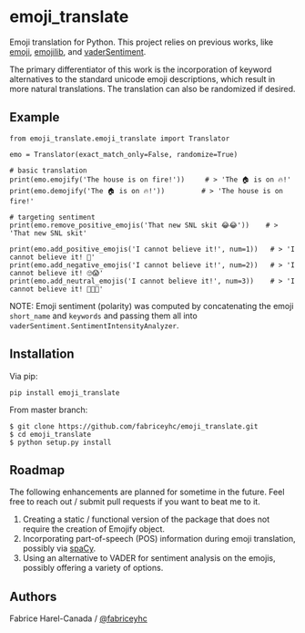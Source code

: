 emoji_translate
===============

Emoji translation for Python.  This project relies on previous works, like [emoji](https://github.com/carpedm20/emoji), [emojilib](https://github.com/muan/emojilib), and [vaderSentiment](https://github.com/cjhutto/vaderSentiment).

The primary differentiator of this work is the incorporation of keyword alternatives to the standard unicode emoji descriptions, which result in more natural translations. The translation can also be randomized if desired.


Example
-------

```
from emoji_translate.emoji_translate import Translator

emo = Translator(exact_match_only=False, randomize=True)

# basic translation
print(emo.emojify('The house is on fire!'))     # > 'The 🏠 is on 🔥!'
print(emo.demojify('The 🏠 is on 🔥!'))         # > 'The house is on fire!'

# targeting sentiment
print(emo.remove_positive_emojis('That new SNL skit 😂😂'))    # > 'That new SNL skit'

print(emo.add_positive_emojis('I cannot believe it!', num=1))   # > 'I cannot believe it! 💪'
print(emo.add_negative_emojis('I cannot believe it!', num=2))   # > 'I cannot believe it! 🙄😱'
print(emo.add_neutral_emojis('I cannot believe it!', num=3))    # > 'I cannot believe it! 🚝🐮🛶'
```

NOTE: Emoji sentiment (polarity) was computed by concatenating the emoji `short_name` and `keywords` and passing them all into `vaderSentiment.SentimentIntensityAnalyzer`.

Installation
------------

Via pip:

```
pip install emoji_translate
```

From master branch:

```
$ git clone https://github.com/fabriceyhc/emoji_translate.git
$ cd emoji_translate
$ python setup.py install
```

Roadmap
-------

The following enhancements are planned for sometime in the future. Feel free to reach out / submit pull requests if you want to beat me to it.

1. Creating a static / functional version of the package that does not require the creation of Emojify object.  
2. Incorporating part-of-speech (POS) information during emoji translation, possibly via [spaCy](https://github.com/explosion/spaCy).
3. Using an alternative to VADER for sentiment analysis on the emojis, possibly offering a variety of options.

Authors
-------

Fabrice Harel-Canada / [@fabriceyhc](https://github.com/fabriceyhc)